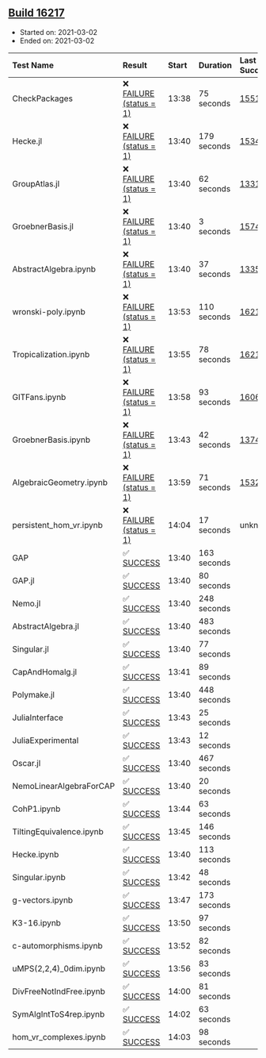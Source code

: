 ## [Build 16217](https://oscarci.mathematik.uni-kl.de/job/oscar/16217/)

* Started on: 2021-03-02
* Ended on: 2021-03-02

| Test Name    | Result | Start | Duration | Last Success | First Failure |
|:-------------|:-------|:------|:---------|:-------------|:--------------|
| CheckPackages | ❌ [FAILURE (status = 1)](https://oscarci.mathematik.uni-kl.de/job/oscar/16217/artifact/logs/build-16217/CheckPackages.log) | 13:38 | 75 seconds | [15514](https://oscarci.mathematik.uni-kl.de/job/oscar/15514/) | [15515](https://oscarci.mathematik.uni-kl.de/job/oscar/15515/) |
| Hecke.jl | ❌ [FAILURE (status = 1)](https://oscarci.mathematik.uni-kl.de/job/oscar/16217/artifact/logs/build-16217/Hecke.jl.log) | 13:40 | 179 seconds | [15344](https://oscarci.mathematik.uni-kl.de/job/oscar/15344/) | [15348](https://oscarci.mathematik.uni-kl.de/job/oscar/15348/) |
| GroupAtlas.jl | ❌ [FAILURE (status = 1)](https://oscarci.mathematik.uni-kl.de/job/oscar/16217/artifact/logs/build-16217/GroupAtlas.jl.log) | 13:40 | 62 seconds | [13311](https://oscarci.mathematik.uni-kl.de/job/oscar/13311/) | [13312](https://oscarci.mathematik.uni-kl.de/job/oscar/13312/) |
| GroebnerBasis.jl | ❌ [FAILURE (status = 1)](https://oscarci.mathematik.uni-kl.de/job/oscar/16217/artifact/logs/build-16217/GroebnerBasis.jl.log) | 13:40 | 3 seconds | [15745](https://oscarci.mathematik.uni-kl.de/job/oscar/15745/) | [15746](https://oscarci.mathematik.uni-kl.de/job/oscar/15746/) |
| AbstractAlgebra.ipynb | ❌ [FAILURE (status = 1)](https://oscarci.mathematik.uni-kl.de/job/oscar/16217/artifact/logs/build-16217/AbstractAlgebra.ipynb.log) | 13:40 | 37 seconds | [13355](https://oscarci.mathematik.uni-kl.de/job/oscar/13355/) | [13356](https://oscarci.mathematik.uni-kl.de/job/oscar/13356/) |
| wronski-poly.ipynb | ❌ [FAILURE (status = 1)](https://oscarci.mathematik.uni-kl.de/job/oscar/16217/artifact/logs/build-16217/wronski-poly.ipynb.log) | 13:53 | 110 seconds | [16216](https://oscarci.mathematik.uni-kl.de/job/oscar/16216/) | [16217](https://oscarci.mathematik.uni-kl.de/job/oscar/16217/) |
| Tropicalization.ipynb | ❌ [FAILURE (status = 1)](https://oscarci.mathematik.uni-kl.de/job/oscar/16217/artifact/logs/build-16217/Tropicalization.ipynb.log) | 13:55 | 78 seconds | [16216](https://oscarci.mathematik.uni-kl.de/job/oscar/16216/) | [16217](https://oscarci.mathematik.uni-kl.de/job/oscar/16217/) |
| GITFans.ipynb | ❌ [FAILURE (status = 1)](https://oscarci.mathematik.uni-kl.de/job/oscar/16217/artifact/logs/build-16217/GITFans.ipynb.log) | 13:58 | 93 seconds | [16068](https://oscarci.mathematik.uni-kl.de/job/oscar/16068/) | [16069](https://oscarci.mathematik.uni-kl.de/job/oscar/16069/) |
| GroebnerBasis.ipynb | ❌ [FAILURE (status = 1)](https://oscarci.mathematik.uni-kl.de/job/oscar/16217/artifact/logs/build-16217/GroebnerBasis.ipynb.log) | 13:43 | 42 seconds | [13748](https://oscarci.mathematik.uni-kl.de/job/oscar/13748/) | [13749](https://oscarci.mathematik.uni-kl.de/job/oscar/13749/) |
| AlgebraicGeometry.ipynb | ❌ [FAILURE (status = 1)](https://oscarci.mathematik.uni-kl.de/job/oscar/16217/artifact/logs/build-16217/AlgebraicGeometry.ipynb.log) | 13:59 | 71 seconds | [15322](https://oscarci.mathematik.uni-kl.de/job/oscar/15322/) | [15323](https://oscarci.mathematik.uni-kl.de/job/oscar/15323/) |
| persistent_hom_vr.ipynb | ❌ [FAILURE (status = 1)](https://oscarci.mathematik.uni-kl.de/job/oscar/16217/artifact/logs/build-16217/persistent_hom_vr.ipynb.log) | 14:04 | 17 seconds | unknown | unknown |
| GAP | ✅ [SUCCESS](https://oscarci.mathematik.uni-kl.de/job/oscar/16217/artifact/logs/build-16217/GAP.log) | 13:40 | 163 seconds |  |  |
| GAP.jl | ✅ [SUCCESS](https://oscarci.mathematik.uni-kl.de/job/oscar/16217/artifact/logs/build-16217/GAP.jl.log) | 13:40 | 80 seconds |  |  |
| Nemo.jl | ✅ [SUCCESS](https://oscarci.mathematik.uni-kl.de/job/oscar/16217/artifact/logs/build-16217/Nemo.jl.log) | 13:40 | 248 seconds |  |  |
| AbstractAlgebra.jl | ✅ [SUCCESS](https://oscarci.mathematik.uni-kl.de/job/oscar/16217/artifact/logs/build-16217/AbstractAlgebra.jl.log) | 13:40 | 483 seconds |  |  |
| Singular.jl | ✅ [SUCCESS](https://oscarci.mathematik.uni-kl.de/job/oscar/16217/artifact/logs/build-16217/Singular.jl.log) | 13:40 | 77 seconds |  |  |
| CapAndHomalg.jl | ✅ [SUCCESS](https://oscarci.mathematik.uni-kl.de/job/oscar/16217/artifact/logs/build-16217/CapAndHomalg.jl.log) | 13:41 | 89 seconds |  |  |
| Polymake.jl | ✅ [SUCCESS](https://oscarci.mathematik.uni-kl.de/job/oscar/16217/artifact/logs/build-16217/Polymake.jl.log) | 13:40 | 448 seconds |  |  |
| JuliaInterface | ✅ [SUCCESS](https://oscarci.mathematik.uni-kl.de/job/oscar/16217/artifact/logs/build-16217/JuliaInterface.log) | 13:43 | 25 seconds |  |  |
| JuliaExperimental | ✅ [SUCCESS](https://oscarci.mathematik.uni-kl.de/job/oscar/16217/artifact/logs/build-16217/JuliaExperimental.log) | 13:43 | 12 seconds |  |  |
| Oscar.jl | ✅ [SUCCESS](https://oscarci.mathematik.uni-kl.de/job/oscar/16217/artifact/logs/build-16217/Oscar.jl.log) | 13:40 | 467 seconds |  |  |
| NemoLinearAlgebraForCAP | ✅ [SUCCESS](https://oscarci.mathematik.uni-kl.de/job/oscar/16217/artifact/logs/build-16217/NemoLinearAlgebraForCAP.log) | 13:40 | 20 seconds |  |  |
| CohP1.ipynb | ✅ [SUCCESS](https://oscarci.mathematik.uni-kl.de/job/oscar/16217/artifact/logs/build-16217/CohP1.ipynb.log) | 13:44 | 63 seconds |  |  |
| TiltingEquivalence.ipynb | ✅ [SUCCESS](https://oscarci.mathematik.uni-kl.de/job/oscar/16217/artifact/logs/build-16217/TiltingEquivalence.ipynb.log) | 13:45 | 146 seconds |  |  |
| Hecke.ipynb | ✅ [SUCCESS](https://oscarci.mathematik.uni-kl.de/job/oscar/16217/artifact/logs/build-16217/Hecke.ipynb.log) | 13:40 | 113 seconds |  |  |
| Singular.ipynb | ✅ [SUCCESS](https://oscarci.mathematik.uni-kl.de/job/oscar/16217/artifact/logs/build-16217/Singular.ipynb.log) | 13:42 | 48 seconds |  |  |
| g-vectors.ipynb | ✅ [SUCCESS](https://oscarci.mathematik.uni-kl.de/job/oscar/16217/artifact/logs/build-16217/g-vectors.ipynb.log) | 13:47 | 173 seconds |  |  |
| K3-16.ipynb | ✅ [SUCCESS](https://oscarci.mathematik.uni-kl.de/job/oscar/16217/artifact/logs/build-16217/K3-16.ipynb.log) | 13:50 | 97 seconds |  |  |
| c-automorphisms.ipynb | ✅ [SUCCESS](https://oscarci.mathematik.uni-kl.de/job/oscar/16217/artifact/logs/build-16217/c-automorphisms.ipynb.log) | 13:52 | 82 seconds |  |  |
| uMPS(2,2,4)_0dim.ipynb | ✅ [SUCCESS](https://oscarci.mathematik.uni-kl.de/job/oscar/16217/artifact/logs/build-16217/uMPS-2-2-4-_0dim.ipynb.log) | 13:56 | 83 seconds |  |  |
| DivFreeNotIndFree.ipynb | ✅ [SUCCESS](https://oscarci.mathematik.uni-kl.de/job/oscar/16217/artifact/logs/build-16217/DivFreeNotIndFree.ipynb.log) | 14:00 | 81 seconds |  |  |
| SymAlgIntToS4rep.ipynb | ✅ [SUCCESS](https://oscarci.mathematik.uni-kl.de/job/oscar/16217/artifact/logs/build-16217/SymAlgIntToS4rep.ipynb.log) | 14:02 | 63 seconds |  |  |
| hom_vr_complexes.ipynb | ✅ [SUCCESS](https://oscarci.mathematik.uni-kl.de/job/oscar/16217/artifact/logs/build-16217/hom_vr_complexes.ipynb.log) | 14:03 | 98 seconds |  |  |
